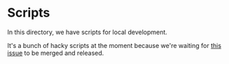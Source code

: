 # Scripts

In this directory, we have scripts for local development.

It's a bunch of hacky scripts at the moment because we're waiting for [this
issue](https://github.com/redpanda-data/redpanda/pull/4966) to be merged and
released.
